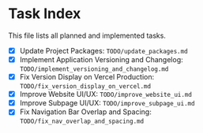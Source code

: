 # Task Index

This file lists all planned and implemented tasks.

- [x] Update Project Packages: `TODO/update_packages.md`
- [x] Implement Application Versioning and Changelog: `TODO/implement_versioning_and_changelog.md`
- [x] Fix Version Display on Vercel Production: `TODO/fix_version_display_on_vercel.md`
- [x] Improve Website UI/UX: `TODO/improve_website_ui.md`
- [x] Improve Subpage UI/UX: `TODO/improve_subpage_ui.md`
- [x] Fix Navigation Bar Overlap and Spacing: `TODO/fix_nav_overlap_and_spacing.md`
